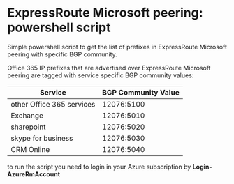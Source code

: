 <properties
   pageTitle="ExpressRoute Microsoft peering: powershell script to get the list of prefixes associated with BGP Community"
   description="ExpressRoute Microsoft peering: powershell script to get the list of prefixes associated with BGP Community"
   services=""
   documentationCenter="na"
   authors="fabferri"
   manager=""
   editor=""/>

<tags
   ms.service="Azure-ExpressRoute-Microsoft peering"
   ms.devlang="powershell"
   ms.topic="script"
   ms.tgt_pltfrm="na"
   ms.workload="na"
   ms.date="05/01/2018"
   ms.author="fabferri" />

# ExpressRoute Microsoft peering: powershell script
Simple powershell script to get the list of prefixes in ExpressRoute Microsoft peering with specific BGP community.

Office 365 IP prefixes that are advertised over ExpressRoute Microsoft peering are tagged with service specific BGP community values:



| Service                  | BGP Community Value |
|--------------------------|---------------------|
| other Office 365 services| 12076:5100          |
| Exchange                 | 12076:5010          |
| sharepoint               | 12076:5020          |
| skype for business       | 12076:5030          |
| CRM Online               | 12076:5040          |

to run the script you need to login in your Azure subscription by **Login-AzureRmAccount**
